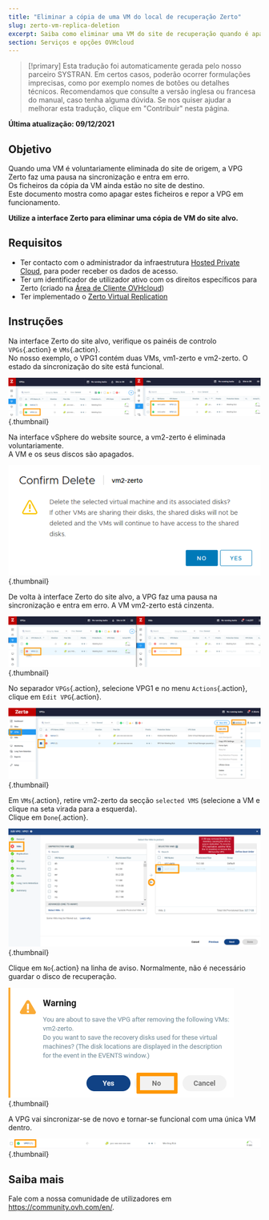 ```yaml
---
title: "Eliminar a cópia de uma VM do local de recuperação Zerto"
slug: zerto-vm-replica-deletion
excerpt: Saiba como eliminar uma VM do site de recuperação quando é apagada do site original
section: Serviços e opções OVHcloud
---
```


> [!primary]
> Esta tradução foi automaticamente gerada pelo nosso parceiro SYSTRAN. Em certos casos, poderão ocorrer formulações imprecisas, como por exemplo nomes de botões ou detalhes técnicos. Recomendamos que consulte a versão inglesa ou francesa do manual, caso tenha alguma dúvida. Se nos quiser ajudar a melhorar esta tradução, clique em "Contribuir" nesta página.
>

**Última atualização: 09/12/2021**

## Objetivo

Quando uma VM é voluntariamente eliminada do site de origem, a VPG Zerto faz uma pausa na sincronização e entra em erro.<br>
Os ficheiros da cópia da VM ainda estão no site de destino.<br>
Este documento mostra como apagar estes ficheiros e repor a VPG em funcionamento.

**Utilize a interface Zerto para eliminar uma cópia de VM do site alvo.**

## Requisitos

- Ter contacto com o administrador da infraestrutura [Hosted Private Cloud](https://www.ovhcloud.com/pt/enterprise/products/hosted-private-cloud/), para poder receber os dados de acesso.
- Ter um identificador de utilizador ativo com os direitos específicos para Zerto (criado na [Área de Cliente OVHcloud](https://www.ovh.com/auth/?action=gotomanager&from=https://www.ovh.pt/&ovhSubsidiary=pt))
- Ter implementado o [Zerto Virtual Replication](https://docs.ovh.com/pt/private-cloud/zerto-virtual-replication-vmware-vsphere-drp/)

## Instruções

Na interface Zerto do site alvo, verifique os painéis de controlo `VPGs`{.action} e `VMs`{.action}.<br>
No nosso exemplo, o VPG1 contém duas VMs, vm1-zerto e vm2-zerto. O estado da sincronização do site está funcional.

![Dash](images/en01sync.png){.thumbnail}

Na interface vSphere do website source, a vm2-zerto é eliminada voluntariamente.<br>
A VM e os seus discos são apagados.

![VM](images/en02vmdelete.png){.thumbnail}

De volta à interface Zerto do site alvo, a VPG faz uma pausa na sincronização e entra em erro. A VM vm2-zerto está cinzenta.

![VM](images/en03vpgerror.png){.thumbnail}

No separador `VPGs`{.action}, selecione VPG1 e no menu `Actions`{.action}, clique em `Edit VPG`{.action}.

![VPG](images/en04vpgedit.png){.thumbnail}

Em `VMs`{.action}, retire vm2-zerto da secção `selected VMS` (selecione a VM e clique na seta virada para a esquerda).<br>
Clique em `Done`{.action}.

![VPG](images/en05vpgremove.png){.thumbnail}

Clique em `No`{.action} na linha de aviso. Normalmente, não é necessário guardar o disco de recuperação.

![VPG](images/en06warning.png){.thumbnail}

A VPG vai sincronizar-se de novo e tornar-se funcional com uma única VM dentro.

![DONE](images/en07green.png){.thumbnail}

## Saiba mais

Fale com a nossa comunidade de utilizadores em <https://community.ovh.com/en/>.
